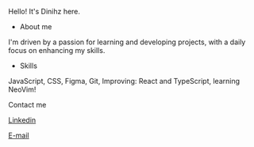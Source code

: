 Hello! It's Dinihz here. 

* About me

I'm driven by a passion for learning and developing projects, with a daily focus on enhancing my skills.

* Skills

JavaScript, CSS, Figma, Git, Improving: React and TypeScript, learning NeoVim!

Contact me

[Linkedin]([https://github.com/Dinihz](https://www.linkedin.com/in/lucas-souza-diniz-556394280/))

[E-mail](mailto:lucas87diniz@gmail.com)



